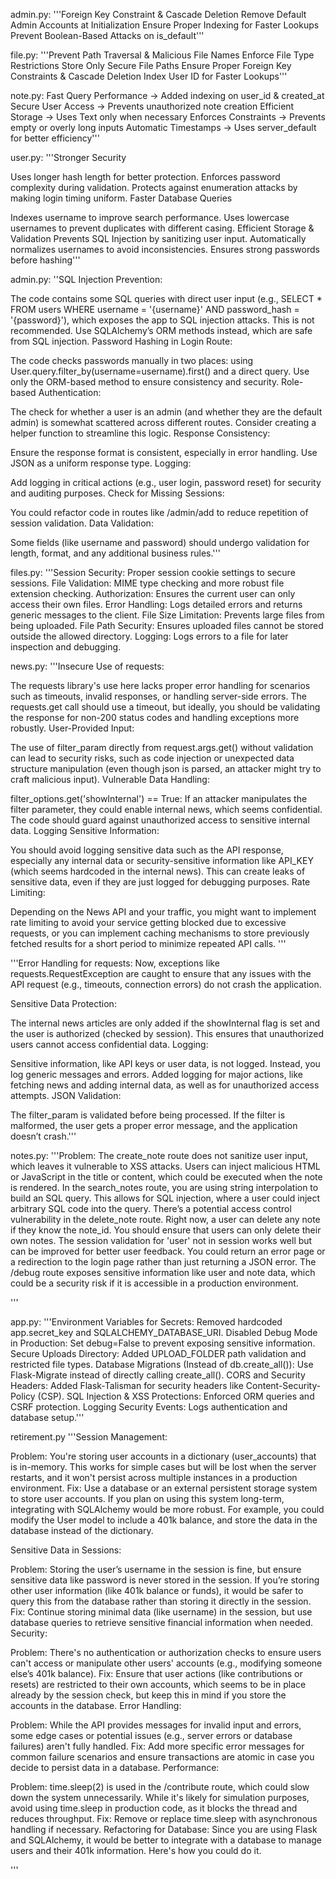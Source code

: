 admin.py:
'''Foreign Key Constraint & Cascade Deletion
 Remove Default Admin Accounts at Initialization
Ensure Proper Indexing for Faster Lookups
 Prevent Boolean-Based Attacks on is_default'''


file.py:
'''Prevent Path Traversal & Malicious File Names
 Enforce File Type Restrictions
 Store Only Secure File Paths
 Ensure Proper Foreign Key Constraints & Cascade Deletion
 Index User ID for Faster Lookups'''


note.py:
Fast Query Performance → Added indexing on user_id & created_at
 Secure User Access → Prevents unauthorized note creation
 Efficient Storage → Uses Text only when necessary
 Enforces Constraints → Prevents empty or overly long inputs
 Automatic Timestamps → Uses server_default for better efficiency'''


 user.py:
 '''Stronger Security

Uses longer hash length for better protection.
Enforces password complexity during validation.
Protects against enumeration attacks by making login timing uniform.
 Faster Database Queries

Indexes username to improve search performance.
Uses lowercase usernames to prevent duplicates with different casing.
Efficient Storage & Validation
Prevents SQL Injection by sanitizing user input.
Automatically normalizes usernames to avoid inconsistencies.
Ensures strong passwords before hashing'''

admin.py:
''SQL Injection Prevention:

The code contains some SQL queries with direct user input (e.g., SELECT * FROM users WHERE username = '{username}' AND password_hash = '{password}'), which exposes the app to SQL injection attacks. This is not recommended. Use SQLAlchemy’s ORM methods instead, which are safe from SQL injection.
Password Hashing in Login Route:

The code checks passwords manually in two places: using User.query.filter_by(username=username).first() and a direct query. Use only the ORM-based method to ensure consistency and security.
Role-based Authentication:

The check for whether a user is an admin (and whether they are the default admin) is somewhat scattered across different routes. Consider creating a helper function to streamline this logic.
Response Consistency:

Ensure the response format is consistent, especially in error handling. Use JSON as a uniform response type.
Logging:

Add logging in critical actions (e.g., user login, password reset) for security and auditing purposes.
Check for Missing Sessions:

You could refactor code in routes like /admin/add to reduce repetition of session validation.
Data Validation:

Some fields (like username and password) should undergo validation for length, format, and any additional business rules.'''




files.py:
'''Session Security: Proper session cookie settings to secure sessions.
File Validation: MIME type checking and more robust file extension checking.
Authorization: Ensures the current user can only access their own files.
Error Handling: Logs detailed errors and returns generic messages to the client.
File Size Limitation: Prevents large files from being uploaded.
File Path Security: Ensures uploaded files cannot be stored outside the allowed directory.
Logging: Logs errors to a file for later inspection and debugging.

news.py:
'''Insecure Use of requests:

The requests library's use here lacks proper error handling for scenarios such as timeouts, invalid responses, or handling server-side errors.
The requests.get call should use a timeout, but ideally, you should be validating the response for non-200 status codes and handling exceptions more robustly.
User-Provided Input:

The use of filter_param directly from request.args.get() without validation can lead to security risks, such as code injection or unexpected data structure manipulation (even though json is parsed, an attacker might try to craft malicious input).
Vulnerable Data Handling:

filter_options.get('showInternal') == True: If an attacker manipulates the filter parameter, they could enable internal news, which seems confidential. The code should guard against unauthorized access to sensitive internal data.
Logging Sensitive Information:

You should avoid logging sensitive data such as the API response, especially any internal data or security-sensitive information like API_KEY (which seems hardcoded in the internal news). This can create leaks of sensitive data, even if they are just logged for debugging purposes.
Rate Limiting:

Depending on the News API and your traffic, you might want to implement rate limiting to avoid your service getting blocked due to excessive requests, or you can implement caching mechanisms to store previously fetched results for a short period to minimize repeated API calls.
'''



'''Error Handling for requests: Now, exceptions like requests.RequestException are caught to ensure that any issues with the API request (e.g., timeouts, connection errors) do not crash the application.

Sensitive Data Protection:

The internal news articles are only added if the showInternal flag is set and the user is authorized (checked by session). This ensures that unauthorized users cannot access confidential data.
Logging:

Sensitive information, like API keys or user data, is not logged. Instead, you log generic messages and errors.
Added logging for major actions, like fetching news and adding internal data, as well as for unauthorized access attempts.
JSON Validation:

The filter_param is validated before being processed. If the filter is malformed, the user gets a proper error message, and the application doesn’t crash.'''

notes.py:
'''Problem: The create_note route does not sanitize user input, which leaves it vulnerable to XSS attacks. Users can inject malicious HTML or JavaScript in the title or content, which could be executed when the note is rendered.
   In the search_notes route, you are using string interpolation to build an SQL query. This allows for SQL injection, where a user could inject arbitrary SQL code into the query.
   There’s a potential access control vulnerability in the delete_note route. Right now, a user can delete any note if they know the note_id. You should ensure that users can only delete their own notes.
   The session validation for 'user' not in session works well but can be improved for better user feedback. You could return an error page or a redirection to the login page rather than just returning a JSON error.
   The /debug route exposes sensitive information like user and note data, which could be a security risk if it is accessible in a production environment.
   
'''


app.py:
'''Environment Variables for Secrets:
Removed hardcoded app.secret_key and SQLALCHEMY_DATABASE_URI.
Disabled Debug Mode in Production:
Set debug=False to prevent exposing sensitive information.
Secure Uploads Directory:
Added UPLOAD_FOLDER path validation and restricted file types.
Database Migrations (Instead of db.create_all()):
Use Flask-Migrate instead of directly calling create_all().
CORS and Security Headers:
Added Flask-Talisman for security headers like Content-Security-Policy (CSP).
SQL Injection & XSS Protections:
Enforced ORM queries and CSRF protection.
Logging Security Events:
Logs authentication and database setup.'''


retirement.py
'''Session Management:

Problem: You're storing user accounts in a dictionary (user_accounts) that is in-memory. This works for simple cases but will be lost when the server restarts, and it won't persist across multiple instances in a production environment.
Fix: Use a database or an external persistent storage system to store user accounts. If you plan on using this system long-term, integrating with SQLAlchemy would be more robust.
For example, you could modify the User model to include a 401k balance, and store the data in the database instead of the dictionary.

Sensitive Data in Sessions:

Problem: Storing the user’s username in the session is fine, but ensure sensitive data like password is never stored in the session. If you’re storing other user information (like 401k balance or funds), it would be safer to query this from the database rather than storing it directly in the session.
Fix: Continue storing minimal data (like username) in the session, but use database queries to retrieve sensitive financial information when needed.
Security:

Problem: There's no authentication or authorization checks to ensure users can't access or manipulate other users' accounts (e.g., modifying someone else’s 401k balance).
Fix: Ensure that user actions (like contributions or resets) are restricted to their own accounts, which seems to be in place already by the session check, but keep this in mind if you store the accounts in the database.
Error Handling:

Problem: While the API provides messages for invalid input and errors, some edge cases or potential issues (e.g., server errors or database failures) aren't fully handled.
Fix: Add more specific error messages for common failure scenarios and ensure transactions are atomic in case you decide to persist data in a database.
Performance:

Problem: time.sleep(2) is used in the /contribute route, which could slow down the system unnecessarily. While it's likely for simulation purposes, avoid using time.sleep in production code, as it blocks the thread and reduces throughput.
Fix: Remove or replace time.sleep with asynchronous handling if necessary.
Refactoring for Database: Since you are using Flask and SQLAlchemy, it would be better to integrate with a database to manage users and their 401k information. Here's how you could do it.

'''


